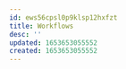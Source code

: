 ```yaml
---
id: ews56cpsl0p9klsp12hxfzt
title: Workflows
desc: ''
updated: 1653653055552
created: 1653653055552
---
```


